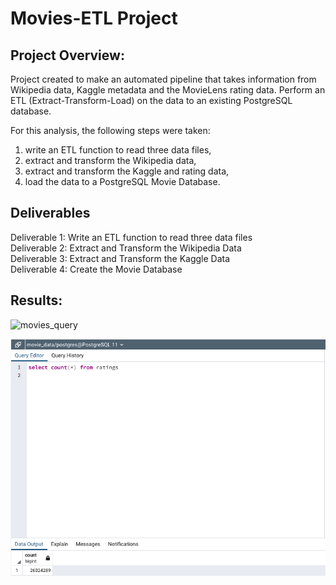 # Movies-ETL Project


##  Project Overview:
Project created to make an automated pipeline that takes information from Wikipedia data, Kaggle metadata and the MovieLens rating data. Perform an ETL (Extract-Transform-Load) on the data to an existing PostgreSQL database.

For this analysis, the following steps were taken:
1. write an ETL function to read three data files,
2. extract and transform the Wikipedia data,
3. extract and transform the Kaggle and rating data,
4. load the data to a PostgreSQL Movie Database.


## Deliverables
Deliverable 1: Write an ETL function to read three data files\
Deliverable 2: Extract and Transform the Wikipedia Data\
Deliverable 3: Extract and Transform the Kaggle Data\
Deliverable 4: Create the Movie Database

## Results:

![movies_query](https://ghttps://github.com/ClayMack/Movies-ETL/blob/main/movies_query.png "movies_query.")



![ratings_query.png.](https://github.com/ClayMack/Movies-ETL/blob/main/ratings_query.png "ratings_query.png.")


